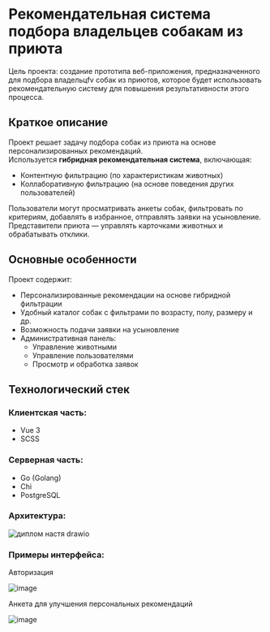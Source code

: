 # Рекомендательная система подбора владельцев собакам из приюта

Цель проекта: создание прототипа веб-приложения, предназначенного для подбора владельцfv собак из приютов, которое будет использовать рекомендательную систему для повышения результативности этого процесса.

## Краткое описание

Проект решает задачу подбора собак из приюта на основе персонализированных рекомендаций.  
Используется **гибридная рекомендательная система**, включающая:

- Контентную фильтрацию (по характеристикам животных)
- Коллаборативную фильтрацию (на основе поведения других пользователей)

Пользователи могут просматривать анкеты собак, фильтровать по критериям, добавлять в избранное, отправлять заявки на усыновление. Представители приюта — управлять карточками животных и обрабатывать отклики.


## Основные особенности

Проект содержит:
- Персонализированные рекомендации на основе гибридной фильтрации
- Удобный каталог собак с фильтрами по возрасту, полу, размеру и др.
- Возможность подачи заявки на усыновление
- Административная панель:
  - Управление животными
  - Управление пользователями
  - Просмотр и обработка заявок

## Технологический стек

### Клиентская часть:
- Vue 3
- SCSS

### Серверная часть:
- Go (Golang)
- Сhi
- PostgreSQL

### Архитектура:
![диплом настя drawio](https://github.com/user-attachments/assets/8ba54642-2927-4477-9835-0fde69afe0fa)



### Примеры интерфейса:

Авторизация

![image](https://github.com/user-attachments/assets/56bb8a06-6bd0-40e0-b31a-45623318f197)

Анкета для улучшения персональных рекомендаций

![image](https://github.com/user-attachments/assets/01c47fb3-1bed-4bda-9d99-c630cf738faf)


